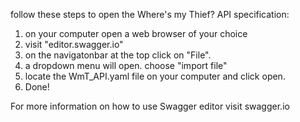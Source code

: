 follow these steps to open the Where's my Thief? API specification:
1. on your computer open a web browser of your choice
2. visit "editor.swagger.io"
3. on the navigatonbar at the top click on "File".
4. a dropdown menu will open. choose "import file"
5. locate the WmT_API.yaml file on your computer and click open.
6. Done!

For more information on how to use Swagger editor visit swagger.io
